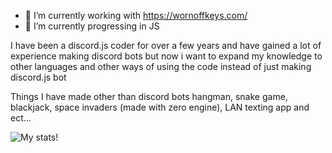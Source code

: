 - 🔭 I’m currently working with https://wornoffkeys.com/
- 🌱 I’m currently progressing in JS

I have been a discord.js coder for over a few years and have gained a lot of experience making discord bots but now i want to expand my knowledge to other languages and other ways of using the code instead of just making discord.js bot

Things I have made other than discord bots hangman, snake game, blackjack, space invaders (made with zero engine), LAN texting app and ect...

![My stats!](https://github-readme-stats.vercel.app/api?username=ChaotiqueSlime&&show_icons=true&title_color=ffffff&icon_color=bb2acf&text_color=daf7dc&bg_color=151515)

